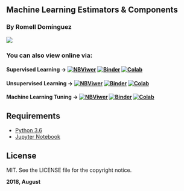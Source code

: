 ## Machine Learning Estimators & Components
 

### By Romell Domínguez
[![](snapshot/icono.png)](https://www.romellfudi.com/)

### You can also view online via:

#### Supervised Learning -> [![NBViwer](https://img.shields.io/badge/display-nbviwer-blue.svg)](http://nbviewer.jupyter.org/github/romellfudi/MachineLearing/blob/master/1.Supervised%20Learning.ipynb) [![Binder](https://mybinder.org/badge.svg)](https://mybinder.org/v2/gh/romellfudi/MachineLearing/master?filepath=1.Supervised%2520Learning.ipynb) [![Colab](https://colab.research.google.com/assets/colab-badge.svg)](https://colab.research.google.com/github/romellfudi/MachineLearing/blob/master/1.Supervised%20Learning.ipynb)

#### Unsupervised Learning -> [![NBViwer](https://img.shields.io/badge/display-nbviwer-blue.svg)](http://nbviewer.jupyter.org/github/romellfudi/MachineLearing/blob/master/2.Unsupervised%20Learning.ipynb) [![Binder](https://mybinder.org/badge.svg)](https://mybinder.org/v2/gh/romellfudi/MachineLearing/master?filepath=2.Unsupervised%2520Learning.ipynb) [![Colab](https://colab.research.google.com/assets/colab-badge.svg)](https://colab.research.google.com/github/romellfudi/MachineLearing/blob/master/2.Unsupervised%20Learning.ipynb)

#### Machine Learning Tuning -> [![NBViwer](https://img.shields.io/badge/display-nbviwer-blue.svg)](http://nbviewer.jupyter.org/github/romellfudi/MachineLearing/blob/master/3.Machine%20Learning%20Tuning.ipynb) [![Binder](https://mybinder.org/badge.svg)](https://mybinder.org/v2/gh/romellfudi/MachineLearing/master?filepath=3.Machine%2520Learning%2520Tuning.ipynb) [![Colab](https://colab.research.google.com/assets/colab-badge.svg)](https://colab.research.google.com/github/romellfudi/MachineLearing/blob/master/3.Machine%20Learning%20Tuning.ipynb)

## Requirements

* [Python 3.6](https://www.python.org/downloads/release/python-360/)
* [Jupyter Notebook](http://jupyter.org/)

## License

MIT. See the LICENSE file for the copyright notice.

**2018, August**